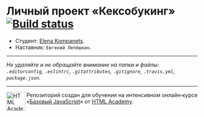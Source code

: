 # Личный проект «Кексобукинг» [![Build status][travis-image]][travis-url]

* Студент: [Elena Kompanets](https://up.htmlacademy.ru/javascript/9/user/22645).
* Наставник: ` Евгений Лепёшкин `.

---

_Не удаляйте и не обращайте внимание на папки и файлы:_<br>
_`.editorconfig`, `.eslintrc`, `.gitattributes`, `.gitignore`, `.travis.yml`, `package.json`._

---

<a href="https://htmlacademy.ru/intensive/javascript"><img align="left" width="50" height="50" title="HTML Academy" src="https://up.htmlacademy.ru/static/img/intensive/javascript/logo-for-github.svg"></a>

Репозиторий создан для обучения на интенсивном онлайн‑курсе «[Базовый JavaScript](https://htmlacademy.ru/intensive/javascript)» от [HTML Academy](https://htmlacademy.ru).

[travis-image]: https://travis-ci.org/htmlacademy-javascript/22645-keksobooking.svg?branch=master
[travis-url]: https://travis-ci.org/htmlacademy-javascript/22645-keksobooking

